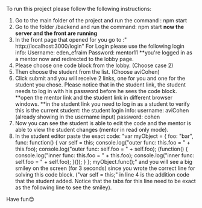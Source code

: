 To run this project please follow the following instructions:

1.	Go to the main folder of the project and run the command : npm start
2.	Go to the folder /backend and run the command: npm start
**now the server and the front are running**
3.	In the front page that opened for you go to :" http://localhost:3000/login"
For Login please use the following login info:
Username: eden_efraim
Password: mentor11
**you're logged in as a mentor now and redirected to the lobby page.
4.	Please choose one code block from the lobby. (Choose case 2)
5.	Then choose the student from the list. (Choose aviCohen)
6.	Click submit and you will receive 2 links, one for you and one for the student you chose. Please notice that in the student link, the student needs to log in with his password before he sees the code block.
**open the mentor link and the student link in different browser windows.
**in the student link you need to log in as a student to verify this is the current student:
the student login info:
username: aviCohen (already showing in the username input)
password: cohen
7.	Now you can see the student is able to edit the code and the mentor is able to view the student changes (mentor in read only mode).
8.	In the student editor paste the exact code:
"var myObject = {
    foo: "bar",
    func: function() {
        var self = this;
        console.log("outer func:  this.foo = " + this.foo);
        console.log("outer func:  self.foo = " + self.foo);
        (function() {
            console.log("inner func:  this.foo = " + this.foo);
            console.log("inner func:  self.foo = " + self.foo);
        }());
    }
};
myObject.func();"
and you will see a big smiley on the screen (for 3 seconds) since you wrote the correct line for solving this code block. ("var self = this;" in line 4 is the addition code that the student added. Notice that the tabs for this line need to be exact as the following line to see the smiley).

Have fun😊


